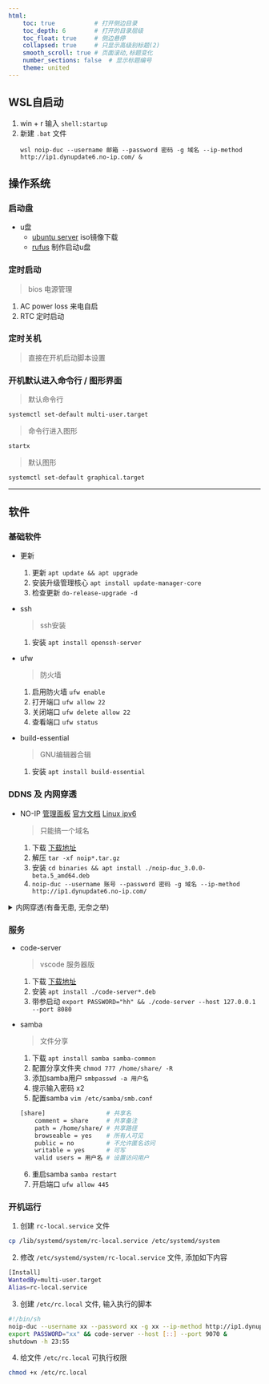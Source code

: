 ```yaml
---
html:
    toc: true           # 打开侧边目录
    toc_depth: 6        # 打开的目录层级
    toc_float: true     # 侧边悬停
    collapsed: true     # 只显示高级别标题(2)
    smooth_scroll: true # 页面滚动,标题变化
    number_sections: false  # 显示标题编号
    theme: united
--- 
```


## WSL自启动

1. win + r 输入  `shell:startup`
2. 新建 `.bat` 文件
    ```
    wsl noip-duc --username 邮箱 --password 密码 -g 域名 --ip-method http://ip1.dynupdate6.no-ip.com/ &
    ```

## 操作系统

### 启动盘
* u盘
  * [ubuntu server](https://cn.ubuntu.com/download/server/step1) iso镜像下载
  * [rufus](https://rufus.ie/zh/)   制作启动u盘

### 定时启动
> bios 电源管理
  1. AC power loss 来电自启
  2. RTC 定时启动

### 定时关机
> 直接在开机启动脚本设置

### 开机默认进入命令行 / 图形界面

> 默认命令行
```sh
systemctl set-default multi-user.target
```
> 命令行进入图形
```sh
startx
```
> 默认图形
```sh
systemctl set-default graphical.target
```

---

## 软件


### 基础软件

* 更新
    1. 更新 `apt update && apt upgrade`
    2. 安装升级管理核心 `apt install update-manager-core` 
    3. 检查更新 `do-release-upgrade -d`

* ssh
    > ssh安装
    1. 安装 `apt install openssh-server`
    
* ufw    
    > 防火墙
    1. 启用防火墙 `ufw enable`
    2. 打开端口 `ufw allow 22`
    3. 关闭端口 `ufw delete allow 22`
    4. 查看端口 `ufw status` 

* build-essential
    > GNU编辑器合辑
    1. 安装 `apt install build-essential` 

### DDNS 及 内网穿透

* NO-IP [管理面板](https://my.noip.com/dynamic-dns) [官方文档](https://www.noip.com/support/knowledgebase/install-linux-3-x-dynamic-update-client-duc/) [Linux ipv6](https://www.noip.com/support/knowledgebase/automatic-ipv6-updates-linux-duc/)
  > 只能搞一个域名
    1. 下载 [下载地址](https://my.noip.com/dynamic-dns/duc)
    2. 解压 `tar -xf noip*.tar.gz`
    3. 安装 `cd binaries && apt install ./noip-duc_3.0.0-beta.5_amd64.deb`
    4. `noip-duc --username 账号 --password 密码 -g 域名 --ip-method http://ip1.dynupdate6.no-ip.com/`


<details><summary>内网穿透(有备无患, 无奈之举)</summary>

* 小鸡穿透 [管理面板](https://console.chickfrp.com/#/penManage/tunnel) [官方文档](http://help.chickfrp.com/#/%E5%BF%AB%E9%80%9F%E5%85%A5%E9%97%A8)
    > 固定ip, 高带宽(1.25MB/s), 高流量(5GB)
    1. 下载 `wget https://chickfrp.com/download/frp045/linux/frp_0.45.0_linux_amd64.tar.gz` 
    2. 解压 `tar -zxvf frp*.tar.gz`
    3. 复制管理面板中的配置文件代码
    4. 替换 frpc.ini
    5. 穿透 `./frpc`

* cpolar [管理面板](https://dashboard.cpolar.com/status) [官方文档](https://www.cpolar.com/docs)
    > cpolar不能固定ip, 但流量无限
    1. 安装 `curl -sL https://git.io/cpolar | sudo bash`
    2. 查看 `token`在管理面板
    3. 认证 `cpolar authtoken 你的token`
    4. 穿透 `cpolar http 9070`

* 花生壳 [管理面板](https://console.hsk.oray.com/forward) [官方文档](https://service.oray.com/question/11630.html)
    > 花生壳可以配置两个固定ip
    1. 安装 `dpkg -i phddns-5.0.0-amd64.deb`
    2. 运行 `phddns start`
    3. 查看 `phddns status`
    4. 登录 `sn码` + `admin` 登录管理面板  
    5. 穿透 管理面板添加映射  


</details>

### 服务
* code-server
    > vscode 服务器版
    1. 下载 [下载地址](https://github.com/coder/code-server/releases)
    2. 安装 `apt install ./code-server*.deb`  
    3. 带参启动 `export PASSWORD="hh" && ./code-server --host 127.0.0.1 --port 8080`

* samba 
    > 文件分享
    1. 下载 `apt install samba samba-common`
    2. 配置分享文件夹 `chmod 777 /home/share/ -R`
    3. 添加samba用户 `smbpasswd -a 用户名`
    4. 提示输入密码 x2
    5. 配置samba `vim /etc/samba/smb.conf`
    ```sh
    [share]                 # 共享名
        comment = share     # 共享备注
        path = /home/share/ # 共享路径
        browseable = yes    # 所有人可见
        public = no         # 不允许匿名访问
        writable = yes      # 可写
        valid users = 用户名 # 设置访问用户
    ``` 
    6. 重启samba `samba restart`
    7. 开启端口 `ufw allow 445`

### 开机运行  
  1. 创建 `rc-local.service` 文件
```sh
cp /lib/systemd/system/rc-local.service /etc/systemd/system
```
  2. 修改 `/etc/systemd/system/rc-local.service` 文件, 添加如下内容
```sh
[Install]   
WantedBy=multi-user.target   
Alias=rc-local.service
```
  3. 创建 `/etc/rc.local` 文件, 输入执行的脚本
```sh
#!/bin/sh
noip-duc --username xx --password xx -g xx --ip-method http://ip1.dynupdate6.no-ip.com/ &
export PASSWORD="xx" && code-server --host [::] --port 9070 &
shutdown -h 23:55
```
  4. 给文件 `/etc/rc.local` 可执行权限
```sh
chmod +x /etc/rc.local
```
